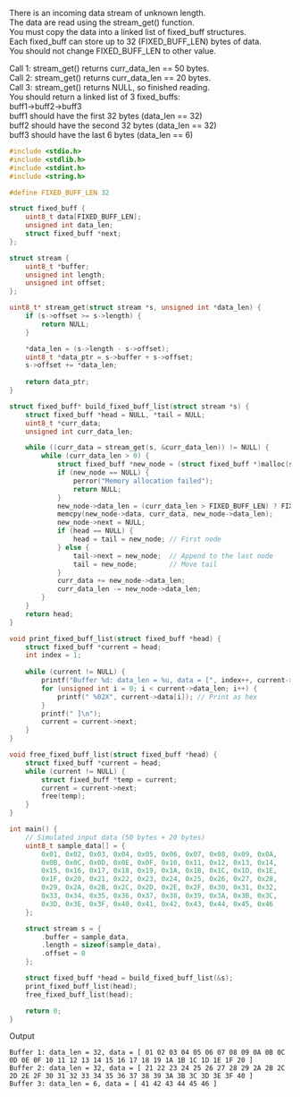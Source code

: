 There is an incoming data stream of unknown length.<br>
The data are read using the stream_get() function.<br>
 You must copy the data into a linked list of fixed_buff structures. <br>
 Each fixed_buff can store up to 32 (FIXED_BUFF_LEN) bytes of data. <br>
 You should not change FIXED_BUFF_LEN  to other value.<br>
 
Call 1: stream_get() returns curr_data_len == 50 bytes.<br>
Call 2: stream_get() returns curr_data_len == 20 bytes.<br>
Call 3: stream_get() returns NULL, so finished reading.<br>
You should return a linked list of 3 fixed_buffs:<br>
buff1->buff2->buff3<br>
buff1 should have the first 32 bytes (data_len == 32)<br>
buff2 should have the second 32 bytes (data_len == 32) <br>
buff3 should have the last 6 bytes (data_len == 6)<br>

```c
#include <stdio.h>
#include <stdlib.h>
#include <stdint.h>
#include <string.h>

#define FIXED_BUFF_LEN 32

struct fixed_buff {
    uint8_t data[FIXED_BUFF_LEN];
    unsigned int data_len;
    struct fixed_buff *next;
};

struct stream {
    uint8_t *buffer;
    unsigned int length;
    unsigned int offset;
};

uint8_t* stream_get(struct stream *s, unsigned int *data_len) {
    if (s->offset >= s->length) {
        return NULL;
    }

    *data_len = (s->length - s->offset);
    uint8_t *data_ptr = s->buffer + s->offset;
    s->offset += *data_len;
    
    return data_ptr;
}

struct fixed_buff* build_fixed_buff_list(struct stream *s) {
    struct fixed_buff *head = NULL, *tail = NULL;
    uint8_t *curr_data;
    unsigned int curr_data_len;

    while ((curr_data = stream_get(s, &curr_data_len)) != NULL) {
        while (curr_data_len > 0) {
            struct fixed_buff *new_node = (struct fixed_buff *)malloc(sizeof(struct fixed_buff));
            if (new_node == NULL) {
                perror("Memory allocation failed");
                return NULL;
            }
            new_node->data_len = (curr_data_len > FIXED_BUFF_LEN) ? FIXED_BUFF_LEN : curr_data_len;
            memcpy(new_node->data, curr_data, new_node->data_len);
            new_node->next = NULL;
            if (head == NULL) {
                head = tail = new_node; // First node
            } else {
                tail->next = new_node;  // Append to the last node
                tail = new_node;        // Move tail
            }
            curr_data += new_node->data_len;
            curr_data_len -= new_node->data_len;
        }
    }
    return head;
}

void print_fixed_buff_list(struct fixed_buff *head) {
    struct fixed_buff *current = head;
    int index = 1;
    
    while (current != NULL) {
        printf("Buffer %d: data_len = %u, data = [", index++, current->data_len);
        for (unsigned int i = 0; i < current->data_len; i++) {
            printf(" %02X", current->data[i]); // Print as hex
        }
        printf(" ]\n");
        current = current->next;
    }
}

void free_fixed_buff_list(struct fixed_buff *head) {
    struct fixed_buff *current = head;
    while (current != NULL) {
        struct fixed_buff *temp = current;
        current = current->next;
        free(temp);
    }
}

int main() {
    // Simulated input data (50 bytes + 20 bytes)
    uint8_t sample_data[] = {
        0x01, 0x02, 0x03, 0x04, 0x05, 0x06, 0x07, 0x08, 0x09, 0x0A,
        0x0B, 0x0C, 0x0D, 0x0E, 0x0F, 0x10, 0x11, 0x12, 0x13, 0x14,
        0x15, 0x16, 0x17, 0x18, 0x19, 0x1A, 0x1B, 0x1C, 0x1D, 0x1E,
        0x1F, 0x20, 0x21, 0x22, 0x23, 0x24, 0x25, 0x26, 0x27, 0x28,
        0x29, 0x2A, 0x2B, 0x2C, 0x2D, 0x2E, 0x2F, 0x30, 0x31, 0x32,
        0x33, 0x34, 0x35, 0x36, 0x37, 0x38, 0x39, 0x3A, 0x3B, 0x3C,
        0x3D, 0x3E, 0x3F, 0x40, 0x41, 0x42, 0x43, 0x44, 0x45, 0x46
    };

    struct stream s = { 
        .buffer = sample_data, 
        .length = sizeof(sample_data), 
        .offset = 0 
    };

    struct fixed_buff *head = build_fixed_buff_list(&s);
    print_fixed_buff_list(head);
    free_fixed_buff_list(head);

    return 0;
}
```
Output
```
Buffer 1: data_len = 32, data = [ 01 02 03 04 05 06 07 08 09 0A 0B 0C 0D 0E 0F 10 11 12 13 14 15 16 17 18 19 1A 1B 1C 1D 1E 1F 20 ]
Buffer 2: data_len = 32, data = [ 21 22 23 24 25 26 27 28 29 2A 2B 2C 2D 2E 2F 30 31 32 33 34 35 36 37 38 39 3A 3B 3C 3D 3E 3F 40 ]
Buffer 3: data_len = 6, data = [ 41 42 43 44 45 46 ]
```
